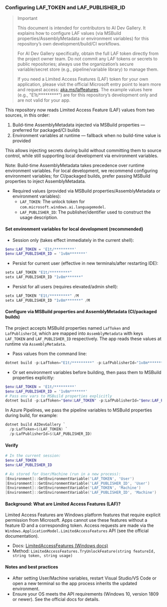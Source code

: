 ### Configuring LAF_TOKEN and LAF_PUBLISHER_ID

> Important
>
> This document is intended for contributors to AI Dev Gallery. It explains how to configure LAF values (via MSBuild properties/AssemblyMetadata or environment variables) for this repository’s own development/build/CI workflows.
>
> For AI Dev Gallery specifically, obtain the full LAF token directly from the project owner team. Do not commit any LAF tokens or secrets to public repositories; always use the organization’s secure variable/secret store (e.g., pipeline/variable library) to manage them.
> 
> If you need a Limited Access Features (LAF) token for your own application, please visit the official Microsoft entry point to learn more and request access: [aka.ms/laffeatures](https://aka.ms/laffeatures). The example values here (e.g., "E1t/*********") are for this repository’s development only and are not valid for your app.

This repository now reads Limited Access Feature (LAF) values from two sources, in this order:

1. Build-time AssemblyMetadata injected via MSBuild properties — preferred for packaged/CI builds
2. Environment variables at runtime — fallback when no build-time value is provided

This allows injecting secrets during build without committing them to source control, while still supporting local development via environment variables.

Note: Build-time AssemblyMetadata takes precedence over runtime environment variables.
For local development, we recommend configuring environment variables; for CI/packaged builds, prefer passing MSBuild properties to inject AssemblyMetadata.

- Required values (provided via MSBuild properties/AssemblyMetadata or environment variables):
  - `LAF_TOKEN`: The unlock token for `com.microsoft.windows.ai.languagemodel`.
  - `LAF_PUBLISHER_ID`: The publisher/identifier used to construct the usage description.

#### Set environment variables for local development (recommended)

- Session only (takes effect immediately in the current shell):

```powershell
$env:LAF_TOKEN = 'E1t/*********'
$env:LAF_PUBLISHER_ID = '1v8m*******'
```

- Persist for current user (effective in new terminals/after restarting IDE):

```powershell
setx LAF_TOKEN "E1t/*********"
setx LAF_PUBLISHER_ID "1v8m*******"
```

- Persist for all users (requires elevated/admin shell):

```powershell
setx LAF_TOKEN "E1t/*********" /M
setx LAF_PUBLISHER_ID "1v8m*******" /M
```

#### Configure via MSBuild properties and AssemblyMetadata (CI/packaged builds)

The project accepts MSBuild properties named `LafToken` and `LafPublisherId`, which are mapped into `AssemblyMetadata` with keys `LAF_TOKEN` and `LAF_PUBLISHER_ID` respectively. The app reads these values at runtime via `AssemblyMetadata`.

- Pass values from the command line:

```powershell
dotnet build -p:LafToken="E1t/*********" -p:LafPublisherId="1v8m*******"
```

- Or set environment variables before building, then pass them to MSBuild properties explicitly:

```powershell
$env:LAF_TOKEN = 'E1t/*********'
$env:LAF_PUBLISHER_ID = '1v8m*******'
# Pass env vars to MSBuild properties explicitly
dotnet build -p:LafToken="$env:LAF_TOKEN" -p:LafPublisherId="$env:LAF_PUBLISHER_ID"
```

In Azure Pipelines, we pass the pipeline variables to MSBuild properties during build, for example:

```powershell
dotnet build AIDevGallery `
  /p:LafToken=$(LAF_TOKEN) `
  /p:LafPublisherId=$(LAF_PUBLISHER_ID)
```

#### Verify

```powershell
# In the current session:
$env:LAF_TOKEN
$env:LAF_PUBLISHER_ID

# As stored for User/Machine (run in a new process):
[Environment]::GetEnvironmentVariable('LAF_TOKEN', 'User')
[Environment]::GetEnvironmentVariable('LAF_PUBLISHER_ID', 'User')
[Environment]::GetEnvironmentVariable('LAF_TOKEN', 'Machine')
[Environment]::GetEnvironmentVariable('LAF_PUBLISHER_ID', 'Machine')
```

#### Background: What are Limited Access Features (LAF)?

Limited Access Features are Windows platform features that require explicit permission from Microsoft. Apps cannot use these features without a feature ID and a corresponding token. Access requests are made via the `Windows.ApplicationModel.LimitedAccessFeatures` API (see the official documentation).

- Docs: [LimitedAccessFeatures (Windows docs)](https://learn.microsoft.com/en-us/uwp/api/windows.applicationmodel.limitedaccessfeatures?view=winrt-26100)
- Method: `LimitedAccessFeatures.TryUnlockFeature(string featureId, string token, string usage)`

#### Notes and best practices

- After setting User/Machine variables, restart Visual Studio/VS Code or open a new terminal so the app process inherits the updated environment.
- Ensure your OS meets the API requirements (Windows 10, version 1809 or newer). See the official docs for details.